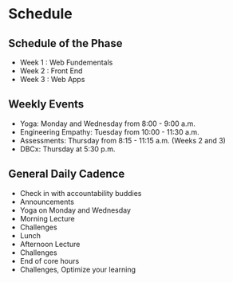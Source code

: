 # Schedule

## Schedule of the Phase

* Week 1 : Web Fundementals
* Week 2 : Front End
* Week 3 : Web Apps

## Weekly Events

* Yoga: Monday and Wednesday from 8:00 - 9:00 a.m.
* Engineering Empathy: Tuesday from 10:00 - 11:30 a.m.
* Assessments: Thursday from 8:15 - 11:15 a.m. (Weeks 2 and 3)
* DBCx: Thursday at 5:30 p.m.

## General Daily Cadence

* Check in with accountability buddies
* Announcements
* Yoga on Monday and Wednesday
* Morning Lecture
* Challenges
* Lunch
* Afternoon Lecture
* Challenges
* End of core hours
* Challenges, Optimize your learning
